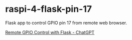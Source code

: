 # raspi-4-flask-pin-17

Flask app to control GPIO pin 17 from remote web browser.

[Remote GPIO Control with Flask - ChatGPT](https://chat.openai.com/share/dc7c5899-53cf-4450-bf2e-5d31dfa1d37c)
